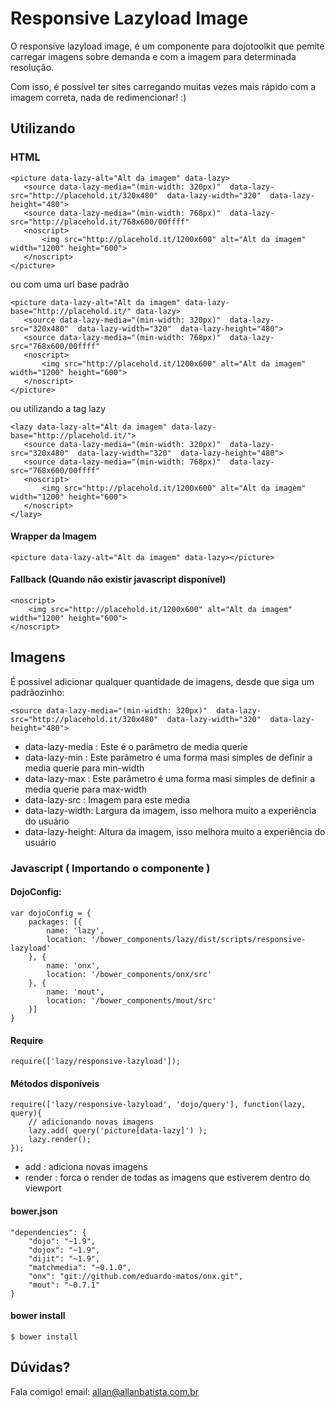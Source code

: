 # Responsive Lazyload Image

O responsive lazyload image, é um componente para dojotoolkit que pemite carregar imagens sobre demanda e com a imagem para determinada resolução.

Com isso, é possível ter sites carregando muitas vezes mais rápido com a imagem correta, nada de redimencionar! :)

## Utilizando

### HTML

    <picture data-lazy-alt="Alt da imagem" data-lazy>
       <source data-lazy-media="(min-width: 320px)"  data-lazy-src="http://placehold.it/320x480"  data-lazy-width="320"  data-lazy-height="480">
       <source data-lazy-media="(min-width: 768px)"  data-lazy-src="http://placehold.it/768x600/00ffff"
       <noscript>
           <img src="http://placehold.it/1200x600" alt="Alt da imagem" width="1200" height="600">
       </noscript>
    </picture>

ou com uma url base padrão

    <picture data-lazy-alt="Alt da imagem" data-lazy-base="http://placehold.it/" data-lazy>
       <source data-lazy-media="(min-width: 320px)"  data-lazy-src="320x480"  data-lazy-width="320"  data-lazy-height="480">
       <source data-lazy-media="(min-width: 768px)"  data-lazy-src="768x600/00ffff"
       <noscript>
           <img src="http://placehold.it/1200x600" alt="Alt da imagem" width="1200" height="600">
       </noscript>
    </picture>

ou utilizando a tag lazy

    <lazy data-lazy-alt="Alt da imagem" data-lazy-base="http://placehold.it/">
       <source data-lazy-media="(min-width: 320px)"  data-lazy-src="320x480"  data-lazy-width="320"  data-lazy-height="480">
       <source data-lazy-media="(min-width: 768px)"  data-lazy-src="768x600/00ffff"
       <noscript>
           <img src="http://placehold.it/1200x600" alt="Alt da imagem" width="1200" height="600">
       </noscript>
    </lazy>

#### Wrapper da Imagem
    
    <picture data-lazy-alt="Alt da imagem" data-lazy></picture>

#### Fallback (Quando não existir javascript disponível)

    <noscript>
        <img src="http://placehold.it/1200x600" alt="Alt da imagem" width="1200" height="600">
    </noscript>

## Imagens

É possível adicionar qualquer quantidade de imagens, desde que siga um padrãozinho:

    <source data-lazy-media="(min-width: 320px)"  data-lazy-src="http://placehold.it/320x480"  data-lazy-width="320"  data-lazy-height="480">

- data-lazy-media : Este é o parâmetro de media querie
- data-lazy-min : Este parâmetro é uma forma masi simples de definir a media querie para min-width
- data-lazy-max : Este parâmetro é uma forma masi simples de definir a media querie para max-width
- data-lazy-src : Imagem para este media
- data-lazy-width: Largura da imagem, isso melhora muito a experiência do usuário
- data-lazy-height: Altura da imagem, isso melhora muito a experiência do usuário

### Javascript ( Importando o componente )

#### DojoConfig:

    var dojoConfig = {
        packages: [{
            name: 'lazy',
            location: '/bower_components/lazy/dist/scripts/responsive-lazyload'
        }, {
            name: 'onx',
            location: '/bower_components/onx/src'
        }, {
            name: 'mout',
            location: '/bower_components/mout/src'
        }]
    }

#### Require
    require(['lazy/responsive-lazyload']);

#### Métodos disponíveis
    require(['lazy/responsive-lazyload', 'dojo/query'], function(lazy, query){
        // adicionando novas imagens
        lazy.add( query('picture[data-lazy]') );
        lazy.render();
    });

- add : adiciona novas imagens
- render : forca o render de todas as imagens que estiverem dentro do viewport

#### bower.json
    "dependencies": {
        "dojo": "~1.9",
        "dojox": "~1.9",
        "dijit": "~1.9",
        "matchmedia": "~0.1.0",
        "onx": "git://github.com/eduardo-matos/onx.git",
        "mout": "~0.7.1"
    }

#### bower install
    $ bower install

## Dúvidas?

Fala comigo!
email: allan@allanbatista.com.br
